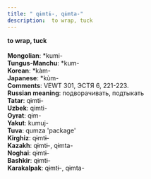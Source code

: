 ```yaml
---
title: " qɨmtɨ-, qɨmta-"
description:  to wrap, tuck
---
```

<p data-pagefind-weight="0.5">
<strong> to wrap, tuck</strong><br><br>
<strong>Mongolian</strong>:  *kumi-<br>
<strong>Tungus-Manchu</strong>:  *kum-<br>
<strong>Korean</strong>:  *kàm-<br>
<strong>Japanese</strong>:  *kùm-<br>
<strong>Comments</strong>:  VEWT 301, ЭСТЯ 6, 221-223.<br>
<strong>Russian meaning</strong>:  подворачивать, подтыкать<br>
<strong>Tatar</strong>:  qɨmtɨ-<br>
<strong>Uzbek</strong>:  qimti-<br>
<strong>Oyrat</strong>:  qɨm-<br>
<strong>Yakut</strong>:  kumuj-<br>
<strong>Tuva</strong>:  qumza 'package'<br>
<strong>Kirghiz</strong>:  qɨmtɨ-<br>
<strong>Kazakh</strong>:  qɨmtɨ-, qɨmta-<br>
<strong>Noghai</strong>:  qɨmtɨ-<br>
<strong>Bashkir</strong>:  qɨmtɨ-<br>
<strong>Karakalpak</strong>:  qɨmtɨ-, qɨmta-<br>

</p>

